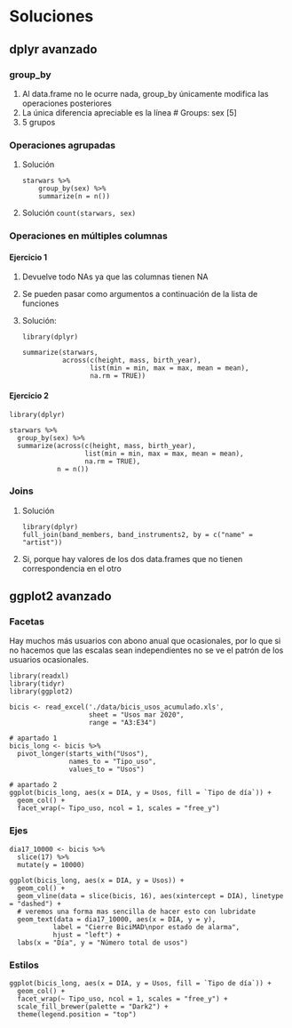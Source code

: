 # Soluciones

## dplyr avanzado

### group_by

1. Al data.frame no le ocurre nada, group_by únicamente modifica las operaciones posteriores
2. La única diferencia apreciable es la línea # Groups: sex [5]
3. 5 grupos

### Operaciones agrupadas

1. Solución

   ```{r}
   starwars %>%
       group_by(sex) %>%
       summarize(n = n())
   ```

2. Solución
   `count(starwars, sex)`

### Operaciones en múltiples columnas

#### Ejercicio 1

1. Devuelve todo NAs ya que las columnas tienen NA

2. Se pueden pasar como argumentos a continuación de la lista de funciones

3. Solución:

   ```{r}
   library(dplyr)

   summarize(starwars,
             across(c(height, mass, birth_year),
                    list(min = min, max = max, mean = mean),
                    na.rm = TRUE))
   ```

#### Ejercicio 2

```{r}
library(dplyr)

starwars %>%
  group_by(sex) %>%
  summarize(across(c(height, mass, birth_year),
                   list(min = min, max = max, mean = mean),
                   na.rm = TRUE),
            n = n())
```

### Joins

1. Solución

   ```{r}
   library(dplyr)
   full_join(band_members, band_instruments2, by = c("name" = "artist"))
   ```

2. Si, porque hay valores de los dos data.frames que no tienen correspondencia en el otro

## ggplot2 avanzado

### Facetas

Hay muchos más usuarios con abono anual que ocasionales, por lo que si no hacemos que las escalas sean independientes no se ve el patrón de los usuarios ocasionales.

```{r}
library(readxl)
library(tidyr)
library(ggplot2)

bicis <- read_excel('./data/bicis_usos_acumulado.xls',
                    sheet = "Usos mar 2020",
                    range = "A3:E34")

# apartado 1
bicis_long <- bicis %>%
  pivot_longer(starts_with("Usos"),
               names_to = "Tipo_uso",
               values_to = "Usos")

# apartado 2
ggplot(bicis_long, aes(x = DIA, y = Usos, fill = `Tipo de día`)) +
  geom_col() +
  facet_wrap(~ Tipo_uso, ncol = 1, scales = "free_y")
```

### Ejes

```{r}
dia17_10000 <- bicis %>%
  slice(17) %>%
  mutate(y = 10000)

ggplot(bicis_long, aes(x = DIA, y = Usos)) +
  geom_col() +
  geom_vline(data = slice(bicis, 16), aes(xintercept = DIA), linetype = "dashed") +
  # veremos una forma mas sencilla de hacer esto con lubridate
  geom_text(data = dia17_10000, aes(x = DIA, y = y),
           label = "Cierre BiciMAD\npor estado de alarma",
           hjust = "left") +
  labs(x = "Día", y = "Número total de usos")
```

### Estilos

```{r}
ggplot(bicis_long, aes(x = DIA, y = Usos, fill = `Tipo de día`)) +
  geom_col() +
  facet_wrap(~ Tipo_uso, ncol = 1, scales = "free_y") +
  scale_fill_brewer(palette = "Dark2") +
  theme(legend.position = "top")
```
